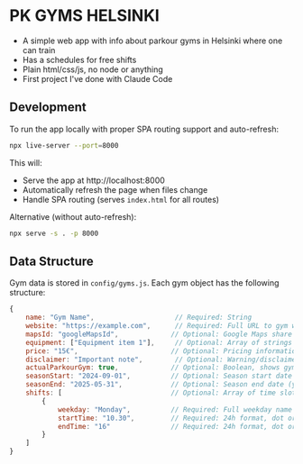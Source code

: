 # PK GYMS HELSINKI

<INSERT PAGE URL HERE>

- A simple web app with info about parkour gyms in Helsinki where one can train
- Has a schedules for free shifts
- Plain html/css/js, no node or anything
- First project I've done with Claude Code

## Development

To run the app locally with proper SPA routing support and auto-refresh:

```bash
npx live-server --port=8000
```

This will:
- Serve the app at http://localhost:8000
- Automatically refresh the page when files change
- Handle SPA routing (serves `index.html` for all routes)

Alternative (without auto-refresh):
```bash
npx serve -s . -p 8000
```

## Data Structure

Gym data is stored in `config/gyms.js`. Each gym object has the following structure:

```javascript
{
    name: "Gym Name",                    // Required: String
    website: "https://example.com",      // Required: Full URL to gym website
    mapsId: "googleMapsId",             // Optional: Google Maps share ID for location
    equipment: ["Equipment item 1"],     // Optional: Array of strings with emojis
    price: "15€",                       // Optional: Pricing information string
    disclaimer: "Important note",        // Optional: Warning/disclaimer text
    actualParkourGym: true,             // Optional: Boolean, shows gym with bold text + 🔥 emoji and sorts first
    seasonStart: "2024-09-01",          // Optional: Season start date (yyyy-mm-dd)
    seasonEnd: "2025-05-31",            // Optional: Season end date (yyyy-mm-dd)
    shifts: [                           // Optional: Array of time slots
        {
            weekday: "Monday",          // Required: Full weekday name
            startTime: "10.30",         // Required: 24h format, dot or colon separator
            endTime: "16"               // Required: 24h format, dot or colon separator
        }
    ]
}
```